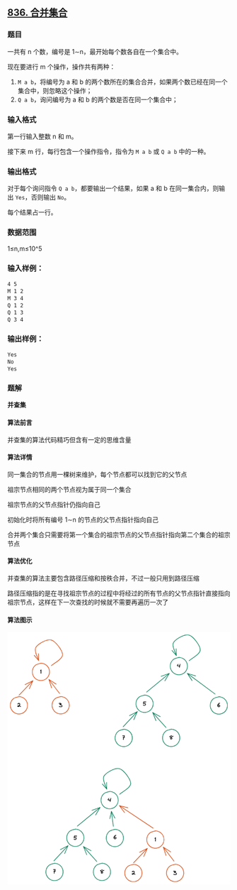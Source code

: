 ## [836. 合并集合](https://www.acwing.com/problem/content/838/)

### 题目

一共有 n 个数，编号是 1∼n，最开始每个数各自在一个集合中。

现在要进行 m 个操作，操作共有两种：

1. `M a b`，将编号为 a 和 b 的两个数所在的集合合并，如果两个数已经在同一个集合中，则忽略这个操作；
2. `Q a b`，询问编号为 a 和 b 的两个数是否在同一个集合中；

### 输入格式

第一行输入整数 n 和 m。

接下来 m 行，每行包含一个操作指令，指令为 `M a b` 或 `Q a b` 中的一种。

### 输出格式

对于每个询问指令 `Q a b`，都要输出一个结果，如果 a 和 b 在同一集合内，则输出 `Yes`，否则输出 `No`。

每个结果占一行。

### 数据范围

1≤n,m≤10^5

### 输入样例：

```
4 5
M 1 2
M 3 4
Q 1 2
Q 1 3
Q 3 4
```

### 输出样例：

```
Yes
No
Yes
```

### 题解

**并查集**

#### 算法前言

并查集的算法代码精巧但含有一定的思维含量

#### 算法详情

同一集合的节点用一棵树来维护，每个节点都可以找到它的父节点

祖宗节点相同的两个节点视为属于同一个集合

祖宗节点的父节点指针仍指向自己

初始化时将所有编号 1∼n 的节点的父节点指针指向自己

合并两个集合只需要将第一个集合的祖宗节点的父节点指针指向第二个集合的祖宗节点

#### 算法优化

并查集的算法主要包含路径压缩和按秩合并，不过一般只用到路径压缩

路径压缩指的是在寻找祖宗节点的过程中将经过的所有节点的父节点指针直接指向祖宗节点，这样在下一次查找的时候就不需要再遍历一次了

#### 算法图示

 ![disjoint](README/disjoint.png)

